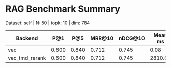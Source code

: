 # RAG Benchmark Summary
Dataset: self | N: 50 | topk: 10 | dim: 784

| Backend | P@1 | P@5 | MRR@10 | nDCG@10 | Mean ms | P95 ms |
|---------|-----|-----|--------|---------|---------|--------|
| vec | 0.600 | 0.840 | 0.712 | 0.745 | 0.08 | 0.07 |
| vec_tmd_rerank | 0.600 | 0.840 | 0.712 | 0.745 | 2810.60 | 2569.14 |